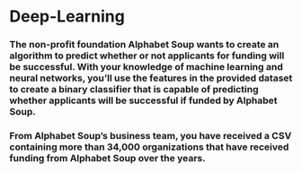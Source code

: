# Deep-Learning
### The non-profit foundation Alphabet Soup wants to create an algorithm to predict whether or not applicants for funding will be successful. With your knowledge of machine learning and neural networks, you’ll use the features in the provided dataset to create a binary classifier that is capable of predicting whether applicants will be successful if funded by Alphabet Soup.
### From Alphabet Soup’s business team, you have received a CSV containing more than 34,000 organizations that have received funding from Alphabet Soup over the years.
